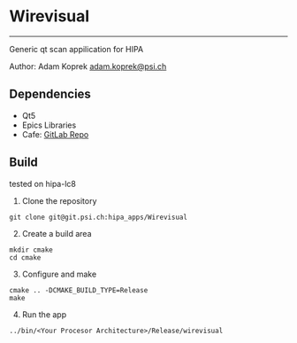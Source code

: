 # Wirevisual

---

Generic qt scan appilication for HIPA

Author: Adam Koprek adam.koprek@psi.ch

## Dependencies

- Qt5
- Epics Libraries
- Cafe: [GitLab Repo](https://git.psi.ch/cafe)

## Build

tested on hipa-lc8

1. Clone the repository
  
  ```shell
  git clone git@git.psi.ch:hipa_apps/Wirevisual
  ```
  
2. Create a build area
  
  ```shell
  mkdir cmake
  cd cmake
  ```
  
3. Configure and make
  
  ```shell
  cmake .. -DCMAKE_BUILD_TYPE=Release
  make
  ```
  
4. Run the app
  
  ```shell
  ../bin/<Your Procesor Architecture>/Release/wirevisual
  ```
